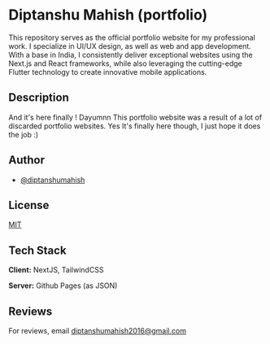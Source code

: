 
# Diptanshu Mahish (portfolio)

This repository serves as the official portfolio website for my professional work. I specialize in UI/UX design, as well as web and app development. With a base in India, I consistently deliver exceptional websites using the Next.js and React frameworks, while also leveraging the cutting-edge Flutter technology to create innovative mobile applications.

## Description
And it's here finally ! Dayumnn This portfolio website was a result of a lot of discarded portfolio websites. Yes It's finally here though, I just hope it does the job :)


## Author

- [@diptanshumahish](https://www.github.com/diptanshumahish)


## License

[MIT](https://choosealicense.com/licenses/mit/)


## Tech Stack

**Client:** NextJS, TailwindCSS

**Server:** Github Pages (as JSON)


## Reviews

For reviews, email diptanshumahish2016@gmail.com 

